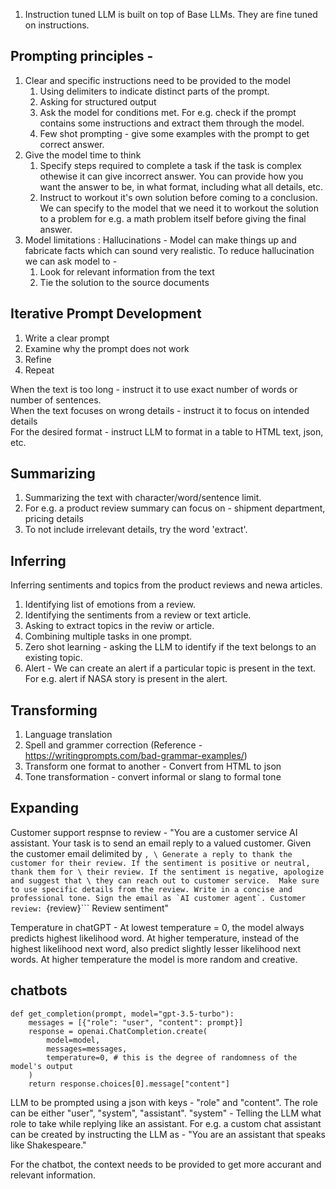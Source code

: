 1. Instruction tuned LLM is built on top of Base LLMs. They are fine tuned on instructions.
## Prompting principles -
1. Clear and specific instructions need to be provided to the model
    1. Using delimiters to indicate distinct parts of the prompt.
    2. Asking for structured output
    3. Ask the model for conditions met. For e.g. check if the prompt contains some instructions and extract them through the model.
    4. Few shot prompting - give some examples with the prompt to get correct answer.
2. Give the model time to think
    1. Specify steps required to complete a task if the task is complex othewise it can give incorrect answer. You can provide how you want the answer to be, in what format, including what all details, etc.
    2. Instruct to workout it's own solution before coming to a conclusion. We can specify to the model that we need it to workout the solution to a problem for e.g. a math problem itself before giving the final answer.
3. Model limitations : Hallucinations - Model can make things up and fabricate facts which can sound very realistic. To reduce hallucination we can ask model to -
    1. Look for relevant information from the text
    2.  Tie the solution to the source documents
  
## Iterative Prompt Development
1. Write a clear prompt
2. Examine why the prompt does not work
3. Refine
4. Repeat

When the text is too long - instruct it to use exact number of words or number of sentences.\
When the text focuses on wrong details - instruct it to focus on intended details\
For the desired format - instruct LLM to format in a table to HTML text, json, etc.

## Summarizing
1. Summarizing the text with character/word/sentence limit.
2. For e.g. a product review summary can focus on - shipment department, pricing details
3. To not include irrelevant details, try the word 'extract'.

## Inferring
Inferring sentiments and topics from the product reviews and newa articles.
1. Identifying list of emotions from a review.
2. Identifying the sentiments from a review or text article.
3. Asking to extract topics in the reviw or article.
4. Combining multiple tasks in one prompt.
5. Zero shot learning - asking the LLM to identify if the text belongs to an existing topic.
6. Alert - We can create an alert if a particular topic is present in the text. For e.g. alert if NASA story is present in the alert.

## Transforming
1. Language translation
2. Spell and grammer correction (Reference - https://writingprompts.com/bad-grammar-examples/)
3. Transform one format to another - Convert from HTML to json
4. Tone transformation - convert informal or slang to formal tone

## Expanding
Customer support respnse to review - 
"You are a customer service AI assistant.
Your task is to send an email reply to a valued customer.
Given the customer email delimited by ```, \
Generate a reply to thank the customer for their review.
If the sentiment is positive or neutral, thank them for \
their review.
If the sentiment is negative, apologize and suggest that \
they can reach out to customer service. 
Make sure to use specific details from the review.
Write in a concise and professional tone.
Sign the email as `AI customer agent`.
Customer review: ```{review}```
Review sentiment"

Temperature in chatGPT - At lowest temperature = 0, the model always predicts highest likelihood word. At higher temperature, instead of the highest likelihood next word, also predict slightly lesser likelihood next words. At higher temperature the model is more random and creative.

## chatbots

    def get_completion(prompt, model="gpt-3.5-turbo"):
        messages = [{"role": "user", "content": prompt}]
        response = openai.ChatCompletion.create(
            model=model,
            messages=messages,
            temperature=0, # this is the degree of randomness of the model's output
        )
        return response.choices[0].message["content"]

LLM to be prompted using a json with keys - "role" and "content". 
The role can be either "user", "system", "assistant". 
"system" - Telling the LLM what role to take while replying like an assistant. For e.g. a custom chat assistant can be created by instructing the LLM as - "You are an assistant that speaks like Shakespeare."

For the chatbot, the context needs to be provided to get more accurant and relevant information.
